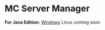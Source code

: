 # MC Server Manager
**For Java Edition:**
[Windows](https://github.com/JaatrovyKnedlicek/MC-Server-Manager-Windows)
Linux coming soon
